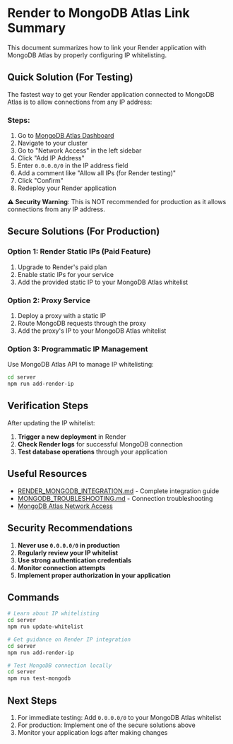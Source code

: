 # Render to MongoDB Atlas Link Summary

This document summarizes how to link your Render application with MongoDB Atlas by properly configuring IP whitelisting.

## Quick Solution (For Testing)

The fastest way to get your Render application connected to MongoDB Atlas is to allow connections from any IP address:

### Steps:
1. Go to [MongoDB Atlas Dashboard](https://cloud.mongodb.com)
2. Navigate to your cluster
3. Go to "Network Access" in the left sidebar
4. Click "Add IP Address"
5. Enter `0.0.0.0/0` in the IP address field
6. Add a comment like "Allow all IPs (for Render testing)"
7. Click "Confirm"
8. Redeploy your Render application

**⚠️ Security Warning**: This is NOT recommended for production as it allows connections from any IP address.

## Secure Solutions (For Production)

### Option 1: Render Static IPs (Paid Feature)
1. Upgrade to Render's paid plan
2. Enable static IPs for your service
3. Add the provided static IP to your MongoDB Atlas whitelist

### Option 2: Proxy Service
1. Deploy a proxy with a static IP
2. Route MongoDB requests through the proxy
3. Add the proxy's IP to your MongoDB Atlas whitelist

### Option 3: Programmatic IP Management
Use MongoDB Atlas API to manage IP whitelisting:
```bash
cd server
npm run add-render-ip
```

## Verification Steps

After updating the IP whitelist:

1. **Trigger a new deployment** in Render
2. **Check Render logs** for successful MongoDB connection
3. **Test database operations** through your application

## Useful Resources

- [RENDER_MONGODB_INTEGRATION.md](RENDER_MONGODB_INTEGRATION.md) - Complete integration guide
- [MONGODB_TROUBLESHOOTING.md](MONGODB_TROUBLESHOOTING.md) - Connection troubleshooting
- [MongoDB Atlas Network Access](https://docs.atlas.mongodb.com/security-whitelist/)

## Security Recommendations

1. **Never use `0.0.0.0/0` in production**
2. **Regularly review your IP whitelist**
3. **Use strong authentication credentials**
4. **Monitor connection attempts**
5. **Implement proper authorization in your application**

## Commands

```bash
# Learn about IP whitelisting
cd server
npm run update-whitelist

# Get guidance on Render IP integration
cd server
npm run add-render-ip

# Test MongoDB connection locally
cd server
npm run test-mongodb
```

## Next Steps

1. For immediate testing: Add `0.0.0.0/0` to your MongoDB Atlas whitelist
2. For production: Implement one of the secure solutions above
3. Monitor your application logs after making changes
